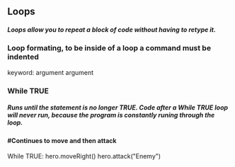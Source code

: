 ## Loops 
##### Loops allow you to repeat a block of code without having to retype it. 

### Loop formating, to be inside of a loop a command must be indented 
keyword: 
  argument 
  argument 

### While TRUE 
##### Runs until the statement is no longer TRUE. Code after a While TRUE loop will never run, because the program is constantly runing through the loop. 

#### #Continues to move and then attack 
While TRUE: 
  hero.moveRight()
  hero.attack("Enemy")
  
